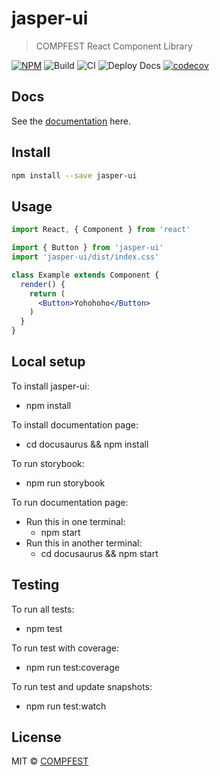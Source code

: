 # jasper-ui

> COMPFEST React Component Library

[![NPM](https://img.shields.io/npm/v/jasper-ui.svg)](https://www.npmjs.com/package/jasper-ui)
![Build](https://travis-ci.com/COMPFEST/jasper.svg?branch=master)
![CI](https://github.com/COMPFEST/jasper/workflows/CI/badge.svg)
![Deploy Docs](https://github.com/COMPFEST/jasper/workflows/Deploy%20Docs/badge.svg)
[![codecov](https://codecov.io/gh/COMPFEST/jasper/branch/master/graph/badge.svg)](https://codecov.io/gh/COMPFEST/jasper)

## Docs

See the [documentation](https://jasper.compfest.id/) here.

## Install

```bash
npm install --save jasper-ui
```

## Usage

```jsx
import React, { Component } from 'react'

import { Button } from 'jasper-ui'
import 'jasper-ui/dist/index.css'

class Example extends Component {
  render() {
    return (
      <Button>Yohohoho</Button>
    )
  }
}
```

## Local setup

To install jasper-ui:
- npm install

To install documentation page:
- cd docusaurus && npm install

To run storybook:
- npm run storybook

To run documentation page:
- Run this in one terminal:
  - npm start
- Run this in another terminal:
  - cd docusaurus && npm start


## Testing

To run all tests:
- npm test

To run test with coverage:
- npm run test:coverage

To run test and update snapshots:
- npm run test:watch


## License

MIT © [COMPFEST](https://github.com/COMPFEST)
